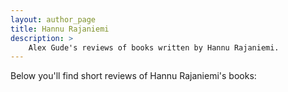 ```yaml
---
layout: author_page
title: Hannu Rajaniemi
description: >
    Alex Gude's reviews of books written by Hannu Rajaniemi.
---
```


Below you'll find short reviews of Hannu Rajaniemi's books: